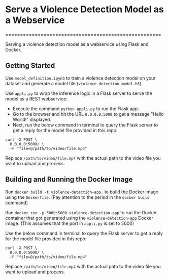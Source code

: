 # Serve a Violence Detection Model as a Webservice
=====================================================

Serving a violence detection model as a webservice using Flask and Docker.

## Getting Started

Use `model_definition.ipynb` to train a violence detection model on your dataset and generate a model file (`violence_detection_model.h5`).

Use `appli.py` to wrap the inference logic in a Flask server to serve the model as a REST webservice:

* Execute the command `python appli.py` to run the Flask app.
* Go to the browser and hit the URL `0.0.0.0:5000` to get a message "Hello World!" displayed.
* Next, run the below command in terminal to query the Flask server to get a reply for the model file provided in this repo:
```
curl -X POST \
  0.0.0.0:5000/ \
  -F "file=@/path/to/video/file.mp4"
```
Replace `/path/to/video/file.mp4` with the actual path to the video file you want to upload and process.

## Building and Running the Docker Image

Run `docker build -t violence-detection-app.` to build the Docker image using the `Dockerfile`. (Pay attention to the period in the `docker build` command)

Run `docker run -p 5000:5000 violence-detection-app` to run the Docker container that got generated using the `violence-detection-app` Docker image. (This assumes that the port in `appli.py` is set to 5000)

Use the below command in terminal to query the Flask server to get a reply for the model file provided in this repo:
```
curl -X POST \
  0.0.0.0:5000/ \
  -F "file=@/path/to/video/file.mp4"
```
Replace `/path/to/video/file.mp4` with the actual path to the video file you want to upload and process.
